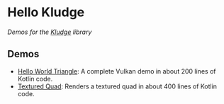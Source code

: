 
# Hello Kludge

*Demos for the [Kludge](https://github.com/cuchaz/kludge) library*


## Demos

 * [Hello World Triangle](src/main/kotlin/cuchaz/hellokludge/helloworld/main.kt): A complete Vulkan demo in about 200 lines of Kotlin code.
 * [Textured Quad](src/main/kotlin/cuchaz/hellokludge/texquad/main.kt): Renders a textured quad in about 400 lines of Kotlin code.
